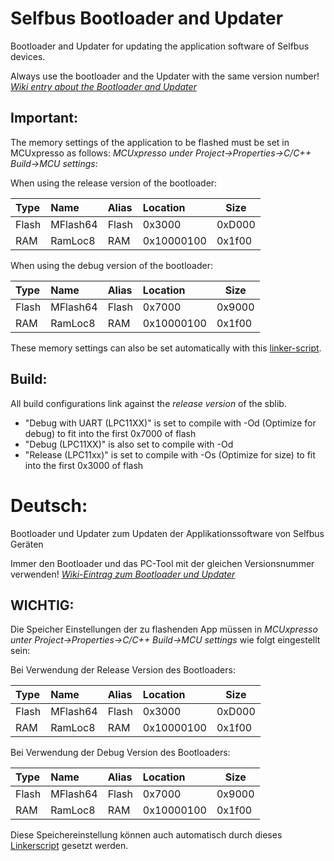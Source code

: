 Selfbus Bootloader and Updater
==============================

Bootloader and Updater for updating the application software of Selfbus devices.

Always use the bootloader and the Updater with the same version number!
*[Wiki entry about the Bootloader and Updater](https://selfbus.org/wiki/software/tools/7-selfbus-bus-updater-tool)*

## Important:
The memory settings of the application to be flashed must be set in MCUxpresso as follows:
*MCUxpresso under Project->Properties->C/C++ Build->MCU settings*:

When using the release version of the bootloader:

| Type  | Name     | Alias | Location   | Size   |
|:------|:---------|:------|:-----------|--------|
| Flash | MFlash64 | Flash | 0x3000     | 0xD000 |
| RAM   | RamLoc8  | RAM   | 0x10000100 | 0x1f00 |

When using the debug version of the bootloader:

| Type  | Name     | Alias | Location   | Size   |
|:------|:---------|:------|:-----------|--------|
| Flash | MFlash64 | Flash | 0x7000     | 0x9000 |
| RAM   | RamLoc8  | RAM   | 0x10000100 | 0x1f00 |
These memory settings can also be set automatically with this [linker-script](../examples/example-linkerscripts/memory.ldt).

## Build:
All build configurations link against the *release version* of the sblib.
- "Debug with UART (LPC11XX)" is set to compile with -Od (Optimize for debug) to fit into the first 0x7000 of flash
- "Debug (LPC11XX)" is also set to compile with -Od
- "Release (LPC11xx)" is set to compile with -Os (Optimize for size) to fit into the first 0x3000 of flash


# Deutsch:
Bootloader und Updater zum Updaten der Applikationssoftware von Selfbus Geräten

Immer den Bootloader und das PC-Tool mit der gleichen Versionsnummer verwenden!
*[Wiki-Eintrag zum Bootloader und Updater](https://selfbus.org/wiki/software/tools/7-selfbus-bus-updater-tool)*

## WICHTIG:
Die Speicher Einstellungen der zu flashenden App müssen in
*MCUxpresso unter Project->Properties->C/C++ Build->MCU settings* wie folgt eingestellt sein:

Bei Verwendung der Release Version des Bootloaders:

| Type  | Name     | Alias | Location   | Size   |
|:------|:---------|:------|:-----------|--------|
| Flash | MFlash64 | Flash | 0x3000     | 0xD000 |
| RAM   | RamLoc8  | RAM   | 0x10000100 | 0x1f00 |

Bei Verwendung der Debug Version des Bootloaders:

| Type  | Name     | Alias | Location   | Size   |
|:------|:---------|:------|:-----------|--------|
| Flash | MFlash64 | Flash | 0x7000     | 0x9000 |
| RAM   | RamLoc8  | RAM   | 0x10000100 | 0x1f00 |

Diese Speichereinstellung können auch automatisch durch dieses [Linkerscript](../examples/example-linkerscripts/memory.ldt) gesetzt werden.